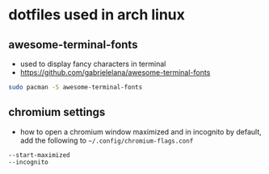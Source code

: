 dotfiles used in arch linux
===

awesome-terminal-fonts
---
- used to display fancy characters in terminal
- https://github.com/gabrielelana/awesome-terminal-fonts

```bash
sudo pacman -S awesome-terminal-fonts
```

chromium settings
---
- how to open a chromium window maximized and in incognito by default, add the following to ```~/.config/chromium-flags.conf```

```
--start-maximized
--incognito
```
